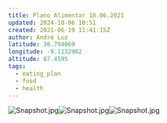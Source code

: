```yaml
---
title: Plano Alimentar 18.06.2021
updated: 2024-10-06 10:51
created: 2021-06-19 11:41:15Z
author: André Luz
latitude: 38.794869
longitude: -9.1132902
altitude: 87.4595
tags:
  - eating_plan
  - food
  - health
---
```


![Snapshot.jpg](../../_resources/Snapshot-10.jpg)![Snapshot.jpg](../../_resources/Snapshot-9.jpg)![Snapshot.jpg](../../_resources/Snapshot-11.jpg)